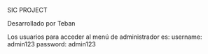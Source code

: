 SIC PROJECT

Desarrollado por Teban

Los usuarios para acceder al menú de administrador es:
username: admin123
password: admin123
